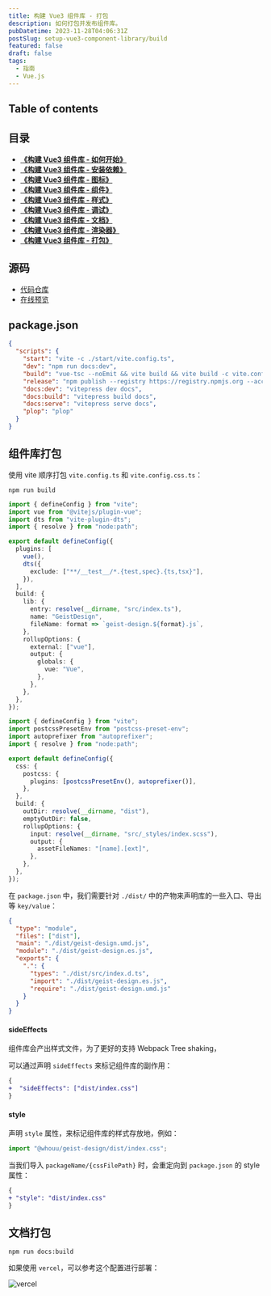 ```yaml
---
title: 构建 Vue3 组件库 - 打包
description: 如何打包并发布组件库。
pubDatetime: 2023-11-28T04:06:31Z
postSlug: setup-vue3-component-library/build
featured: false
draft: false
tags:
  - 指南
  - Vue.js
---
```


## Table of contents

## 目录

- [**《构建 Vue3 组件库 - 如何开始》**](/posts/setup-vue3-component-library/how-to-start)
- [**《构建 Vue3 组件库 - 安装依赖》**](/posts/setup-vue3-component-library/install-deps)
- [**《构建 Vue3 组件库 - 图标》**](/posts/setup-vue3-component-library/svg-icon)
- [**《构建 Vue3 组件库 - 组件》**](/posts/setup-vue3-component-library/sfc)
- [**《构建 Vue3 组件库 - 样式》**](/posts/setup-vue3-component-library/css)
- [**《构建 Vue3 组件库 - 调试》**](/posts/setup-vue3-component-library/debug)
- [**《构建 Vue3 组件库 - 文档》**](/posts/setup-vue3-component-library/doc)
- [**《构建 Vue3 组件库 - 渲染器》**](/posts/setup-vue3-component-library/plopjs)
- [**《构建 Vue3 组件库 - 打包》**](/posts/setup-vue3-component-library/build)

## 源码

- [代码仓库](https://github.com/passionzale/geist-design)
- [在线预览](https://geist-design.lovchun.com)

## package.json

```json title="pacakge.json"
{
  "scripts": {
    "start": "vite -c ./start/vite.config.ts",
    "dev": "npm run docs:dev",
    "build": "vue-tsc --noEmit && vite build && vite build -c vite.config.css.ts",
    "release": "npm publish --registry https://registry.npmjs.org --access public",
    "docs:dev": "vitepress dev docs",
    "docs:build": "vitepress build docs",
    "docs:serve": "vitepress serve docs",
    "plop": "plop"
  }
}
```

## 组件库打包

使用 vite 顺序打包 `vite.config.ts` 和 `vite.config.css.ts`：

```shell
npm run build
```

```ts title="vite.config.ts"
import { defineConfig } from "vite";
import vue from "@vitejs/plugin-vue";
import dts from "vite-plugin-dts";
import { resolve } from "node:path";

export default defineConfig({
  plugins: [
    vue(),
    dts({
      exclude: ["**/__test__/*.{test,spec}.{ts,tsx}"],
    }),
  ],
  build: {
    lib: {
      entry: resolve(__dirname, "src/index.ts"),
      name: "GeistDesign",
      fileName: format => `geist-design.${format}.js`,
    },
    rollupOptions: {
      external: ["vue"],
      output: {
        globals: {
          vue: "Vue",
        },
      },
    },
  },
});
```

```ts title="vite.config.css.ts"
import { defineConfig } from "vite";
import postcssPresetEnv from "postcss-preset-env";
import autoprefixer from "autoprefixer";
import { resolve } from "node:path";

export default defineConfig({
  css: {
    postcss: {
      plugins: [postcssPresetEnv(), autoprefixer()],
    },
  },
  build: {
    outDir: resolve(__dirname, "dist"),
    emptyOutDir: false,
    rollupOptions: {
      input: resolve(__dirname, "src/_styles/index.scss"),
      output: {
        assetFileNames: "[name].[ext]",
      },
    },
  },
});
```

在 `package.json` 中，我们需要针对 `./dist/` 中的产物来声明库的一些入口、导出等 `key/value`：

```json title="package.json"
{
  "type": "module",
  "files": ["dist"],
  "main": "./dist/geist-design.umd.js",
  "module": "./dist/geist-design.es.js",
  "exports": {
    ".": {
      "types": "./dist/src/index.d.ts",
      "import": "./dist/geist-design.es.js",
      "require": "./dist/geist-design.umd.js"
    }
  }
}
```

#### sideEffects

组件库会产出样式文件，为了更好的支持 Webpack Tree shaking，

可以通过声明 `sideEffects` 来标记组件库的副作用：

```diff title="pacakge.json"
{
+  "sideEffects": ["dist/index.css"]
}
```

#### style

声明 `style` 属性，来标记组件库的样式存放地，例如：

```ts title="main.ts"
import "@whouu/geist-design/dist/index.css";
```

当我们导入 `packageName/{cssFilePath}` 时，会重定向到 `package.json` 的 style 属性：

```diff title="package.json"
{
+ "style": "dist/index.css"
}
```

## 文档打包

```shell
npm run docs:build
```

如果使用 `vercel`，可以参考这个配置进行部署：

![vercel](/images/setup-vue3-component-library/vercel.jpg)
